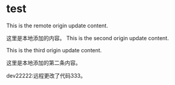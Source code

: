 # test

This is the remote origin update content.

这里是本地添加的内容。
This is the second origin update content.

This is the third origin update content.


这里是本地添加的第二条内容。


dev22222:远程更改了代码333。
